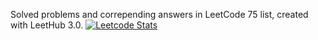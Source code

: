 Solved problems and correpending answers in LeetCode 75 list, created with LeetHub 3.0.
[![Leetcode Stats](https://leetcard.ruyadisk.cool/ruyadisk)](https://leetcode.com/ruyadisk)
